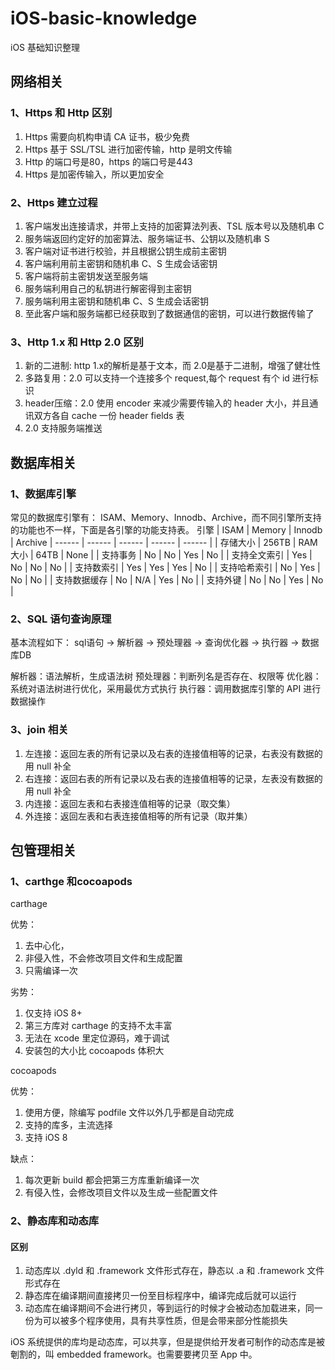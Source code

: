 # iOS-basic-knowledge
iOS 基础知识整理

## 网络相关
### 1、Https 和 Http 区别
1. Https 需要向机构申请 CA 证书，极少免费
2. Https 基于 SSL/TSL 进行加密传输，http 是明文传输
3. Http 的端口号是80，https 的端口号是443
4. Https 是加密传输入，所以更加安全

### 2、Https 建立过程
1. 客户端发出连接请求，并带上支持的加密算法列表、TSL 版本号以及随机串 C
2. 服务端返回约定好的加密算法、服务端证书、公钥以及随机串 S
3. 客户端对证书进行校验，并且根据公钥生成前主密钥
4. 客户端利用前主密钥和随机串 C、S 生成会话密钥
5. 客户端将前主密钥发送至服务端
6. 服务端利用自己的私钥进行解密得到主密钥
7. 服务端利用主密钥和随机串 C、S 生成会话密钥
8. 至此客户端和服务端都已经获取到了数据通信的密钥，可以进行数据传输了

### 3、Http 1.x 和 Http 2.0 区别
1. 新的二进制: http 1.x的解析是基于文本，而 2.0是基于二进制，增强了健壮性
2. 多路复用：2.0 可以支持一个连接多个 request,每个 request 有个 id 进行标识
3. header压缩：2.0 使用 encoder 来减少需要传输入的 header 大小，并且通讯双方各自 cache 一份 header fields 表
4. 2.0 支持服务端推送

## 数据库相关

### 1、数据库引擎
常见的数据库引擎有： ISAM、Memory、Innodb、Archive，而不同引擎所支持的功能也不一样，下面是各引擎的功能支持表。
  引擎 | ISAM | Memory | Innodb | Archive
| ------ | ------ | ------ | ------ | ------ |
| 存储大小 | 256TB | RAM 大小 | 64TB | None |
| 支持事务 | No | No | Yes | No |
| 支持全文索引 | Yes | No | No | No |
| 支持数索引 | Yes | Yes | Yes | No |
| 支持哈希索引 | No | Yes | No | No |
| 支持数据缓存 | No | N/A | Yes | No |
| 支持外键 | No | No | Yes | No |

### 2、SQL 语句查询原理

基本流程如下：
sql语句 -> 解析器 -> 预处理器 -> 查询优化器 -> 执行器 -> 数据库DB


解析器：语法解析，生成语法树
预处理器：判断列名是否存在、权限等
优化器：系统对语法树进行优化，采用最优方式执行
执行器：调用数据库引擎的 API 进行数据操作

### 3、join 相关

1. 左连接：返回左表的所有记录以及右表的连接值相等的记录，右表没有数据的用 null 补全
2. 右连接：返回右表的所有记录以及右表的连接值相等的记录，左表没有数据的用 null 补全
3. 内连接：返回左表和右表接连值相等的记录（取交集）
4. 外连接：返回左表和右表连接值相等的所有记录（取并集）

## 包管理相关

### 1、carthge 和cocoapods

carthage

优势：

1. 去中心化，
2. 非侵入性，不会修改项目文件和生成配置
3. 只需编译一次

劣势：

1. 仅支持 iOS 8+
2. 第三方库对 carthage 的支持不太丰富
3. 无法在 xcode 里定位源码，难于调试
4. 安装包的大小比 cocoapods 体积大

cocoapods

优势：

1. 使用方便，除编写 podfile 文件以外几乎都是自动完成
2. 支持的库多，主流选择
3. 支持 iOS 8

缺点：

1. 每次更新 build 都会把第三方库重新编译一次
2. 有侵入性，会修改项目文件以及生成一些配置文件

### 2、静态库和动态库

#### 区别
1. 动态库以 .dyld 和 .framework 文件形式存在，静态以 .a 和 .framework 文件形式存在
2. 静态库在编译期间直接拷贝一份至目标程序中，编译完成后就可以运行
3. 动态库在编译期间不会进行拷贝，等到运行的时候才会被动态加载进来，同一份为可以被多个程序使用，具有共享性质，但是会带来部分性能损失

iOS 系统提供的库均是动态库，可以共享，但是提供给开发者可制作的动态库是被剦割的，叫 embedded framework。也需要要拷贝至 App 中。






